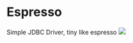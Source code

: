 # Espresso

Simple JDBC Driver, tiny like espresso
[![](https://jitpack.io/v/jaks-mimuw-kava-org/Espresso.svg)](https://jitpack.io/#jaks-mimuw-kava-org/Espresso)